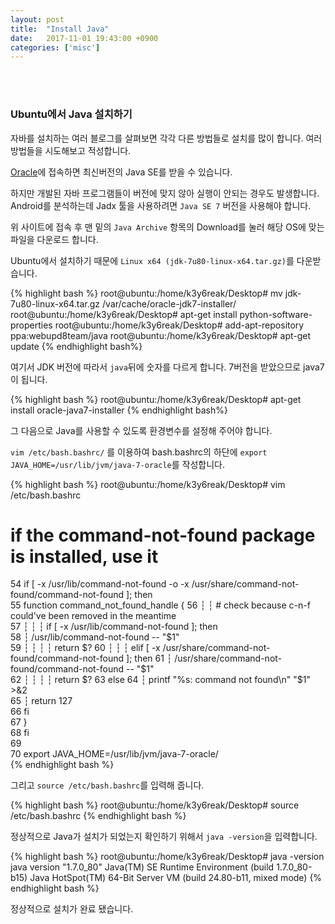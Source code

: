 ```yaml
---
layout: post
title:  "Install Java"
date:   2017-11-01 19:43:00 +0900
categories: ['misc']
---
```


<br/><br/>
### Ubuntu에서 Java 설치하기

자바를 설치하는 여러 블로그를 살펴보면 각각 다른 방법들로 설치를 많이 합니다.
여러 방법들을 시도해보고 적성합니다.

[Oracle](http://www.oracle.com/technetwork/java/javase/downloads/index.html)에 접속하면 최신버전의 Java SE를 받을 수 있습니다.

하지만 개발된 자바 프로그램들이 버전에 맞지 않아 실행이 안되는 경우도 발생합니다. Android를 분석하는데 Jadx 툴을 사용하려면 `Java SE 7` 버전을 사용해야 합니다.

위 사이트에 접속 후 맨 밑의 `Java Archive` 항목의 Download를 눌러 해당 OS에 맞는 파일을 다운로드 합니다.

Ubuntu에서 설치하기 때문에 `Linux x64 (jdk-7u80-linux-x64.tar.gz)`를 다운받습니다.

{% highlight bash %}
root@ubuntu:/home/k3y6reak/Desktop# mv jdk-7u80-linux-x64.tar.gz /var/cache/oracle-jdk7-installer/
root@ubuntu:/home/k3y6reak/Desktop# apt-get install python-software-properties
root@ubuntu:/home/k3y6reak/Desktop# add-apt-repository ppa:webupd8team/java
root@ubuntu:/home/k3y6reak/Desktop# apt-get update
{% endhighlight bash%}

여기서 JDK 버전에 따라서 `java`뒤에 숫자를 다르게 합니다. 7버전을 받았으므로 java7이 됩니다.

{% highlight bash %}
root@ubuntu:/home/k3y6reak/Desktop# apt-get install oracle-java7-installer
{% endhighlight bash%}

그 다음으로 Java를 사용할 수 있도록 환경변수를 설정해 주어야 합니다.

`vim /etc/bash.bashrc/` 를 이용하여 bash.bashrc의 하단에 `export JAVA_HOME=/usr/lib/jvm/java-7-oracle`를 작성합니다.

{% highlight bash %}
root@ubuntu:/home/k3y6reak/Desktop# vim /etc/bash.bashrc

# if the command-not-found package is installed, use it                                                       
 54 if [ -x /usr/lib/command-not-found -o -x /usr/share/command-not-found/command-not-found ]; then               
 55     function command_not_found_handle {                                                                        56     ┆   ┆   # check because c-n-f could've been removed in the meantime                                       
 57     ┆   ┆   ┆   if [ -x /usr/lib/command-not-found ]; then                                                    
 58         ┆  /usr/lib/command-not-found -- "$1"                                                                 
 59     ┆   ┆   ┆   ┆  return $?                                                                                  
 60     ┆   ┆   ┆   elif [ -x /usr/share/command-not-found/command-not-found ]; then                              
 61         ┆  /usr/share/command-not-found/command-not-found -- "$1"                                             
 62     ┆   ┆   ┆   ┆  return $?                                                                                   63         else                                                                                                  
 64         ┆  printf "%s: command not found\n" "$1" >&2                                                          
 65         ┆  return 127                                                                                         
 66         fi                                                                                                    
 67     }                                                                                                         
 68 fi                                                                                                            
 69                                                                                                               
 70 export JAVA_HOME=/usr/lib/jvm/java-7-oracle/  
{% endhighlight bash %}

그리고 `source /etc/bash.bashrc`를 입력해 줍니다.

{% highlight bash %}
root@ubuntu:/home/k3y6reak/Desktop# source /etc/bash.bashrc
{% endhighlight bash %}

정상적으로 Java가 설치가 되었는지 확인하기 위해서 `java -version`을 입력합니다.

{% highlight bash %}
root@ubuntu:/home/k3y6reak/Desktop# java -version
java version "1.7.0_80"
Java(TM) SE Runtime Environment (build 1.7.0_80-b15)
Java HotSpot(TM) 64-Bit Server VM (build 24.80-b11, mixed mode)
{% endhighlight bash %}

정상적으로 설치가 완료 됐습니다.